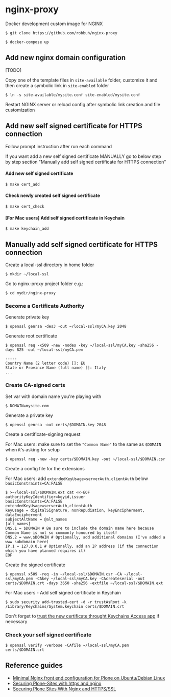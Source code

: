 # nginx-proxy

Docker development custom image for NGINX

```
$ git clone https://github.com/robbuh/nginx-proxy
```

```
$ docker-compose up
```

## Add new nginx domain configuration

[TODO]

Copy one of the template files in ```site-available``` folder, customize it and then create a symbolic link in ```site-enabled``` folder

```
$ ln -s site-available/mysite.conf site-enabled/mysite.conf
```

Restart NGINX server or reload config after symbolic link creation and file customization


## Add new self signed certificate for HTTPS connection

Follow prompt instruction after run each command

 If you want add a new self signed certificate MANUALLY go to below step by step section "Manually add self signed certificate for HTTPS connection"

#### Add new self signed certificate
```
$ make cert_add
```

#### Check newly created self signed certificate
```
$ make cert_check
```

#### [For Mac users] Add self signed certificate in Keychain
```
$ make keychain_add
```

## Manually add self signed certificate for HTTPS connection

Create a local-ssl directory in home folder
```
$ mkdir ~/local-ssl
```

Go to nginx-proxy project folder e.g.:
```
$ cd mydir/nginx-proxy
```

### Become a Certificate Authority

Generate private key
```
$ openssl genrsa -des3 -out ~/local-ssl/myCA.key 2048
```

Generate root certificate
```
$ openssl req -x509 -new -nodes -key ~/local-ssl/myCA.key -sha256 -days 825 -out ~/local-ssl/myCA.pem

-----
Country Name (2 letter code) []: EU
State or Province Name (full name) []: Italy
...
```

###  Create CA-signed certs
Set var with domain name you're playing with
```
$ DOMAIN=mysite.com
```

Generate a private key
```
$ openssl genrsa -out certs/$DOMAIN.key 2048
```

Create a certificate-signing request

For Mac users: make sure to set the ```"Common Name"``` to the same as ```$DOMAIN``` when it's asking for setup
```
$ openssl req -new -key certs/$DOMAIN.key -out ~/local-ssl/$DOMAIN.csr
```

Create a config file for the extensions

For Mac users: add ```extendedKeyUsage=serverAuth,clientAuth``` below ```basicConstraints=CA:FALSE```
```
$ >~/local-ssl/$DOMAIN.ext cat <<-EOF
authorityKeyIdentifier=keyid,issuer
basicConstraints=CA:FALSE
extendedKeyUsage=serverAuth,clientAuth
keyUsage = digitalSignature, nonRepudiation, keyEncipherment, dataEncipherment
subjectAltName = @alt_names
[alt_names]
DNS.1 = $DOMAIN # Be sure to include the domain name here because Common Name is not so commonly honoured by itself
DNS.2 = www.$DOMAIN # Optionally, add additional domains (I've added a www subdomain here)
IP.1 = 127.0.0.1 # Optionally, add an IP address (if the connection which you have planned requires it)
EOF
```

Create the signed certificate
```
$ openssl x509 -req -in ~/local-ssl/$DOMAIN.csr -CA ~/local-ssl/myCA.pem -CAkey ~/local-ssl/myCA.key -CAcreateserial -out certs/$DOMAIN.crt -days 3650 -sha256 -extfile ~/local-ssl/$DOMAIN.ext
```

For Mac users - Add self signed certificate in Keychain
```
$ sudo security add-trusted-cert -d -r trustAsRoot -k /Library/Keychains/System.keychain certs/$DOMAIN.crt
```

Don't forget to [trust the new certificate throught Keychains Access app](https://support.apple.com/en-gb/guide/keychain-access/kyca11871/mac) if necessary

### Check your self signed certificate
```
$ openssl verify -verbose -CAfile ~/local-ssl/myCA.pem certs/$DOMAIN.crt
```


## Reference guides

* [Minimal Nginx front end configuration for Plone on Ubuntu/Debian Linux](https://docs.plone.org/manage/deploying/front-end/nginx.html#minimal-nginx-front-end-configuration-for-plone-on-ubuntu-debian-linux)
* [Securing Plone-Sites with https and nginx](https://www.starzel.de/blog/securing-plone-sites-with-https-and-nginx)
* [Securing Plone Sites With Nginx and HTTPS/SSL](https://designinterventionsystems.com/plone-blog/securing-plone-sites-with-nginx-and-https-ssl)
